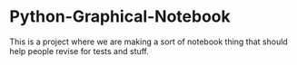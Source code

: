 # Python-Graphical-Notebook
This is a project where we are making a sort of notebook thing that should help people revise for tests and stuff. 
